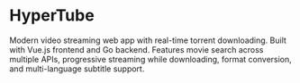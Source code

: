 # HyperTube
Modern video streaming web app with real-time torrent downloading. Built with Vue.js frontend and Go backend. Features movie search across multiple APIs, progressive streaming while downloading, format conversion, and multi-language subtitle support.


